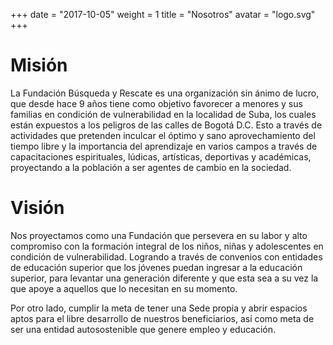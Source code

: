 +++
date = "2017-10-05"
weight = 1
title = "Nosotros"
avatar = "logo.svg"
+++

# Misión
La Fundación Búsqueda y Rescate es una organización sin ánimo de lucro, que desde hace 9 años tiene como objetivo favorecer a menores y sus familias en condición de vulnerabilidad en la localidad de Suba, los cuales están expuestos a los peligros de las calles de Bogotá D.C.   Esto a través de actividades que pretenden inculcar el óptimo y sano aprovechamiento del tiempo libre y la importancia del aprendizaje en varios campos a través de capacitaciones espirituales, lúdicas, artísticas, deportivas y académicas, proyectando a la población a ser agentes de cambio en la sociedad.

# Visión

Nos proyectamos como una Fundación que persevera en su labor y alto compromiso con la formación integral de los niños, niñas y adolescentes en condición de vulnerabilidad. Logrando a través de convenios con entidades de educación superior que los jóvenes puedan ingresar a la educación superior, para levantar una generación diferente y que esta sea a su vez la que apoye a aquellos que lo necesitan en su momento.

Por otro lado, cumplir la meta de tener una Sede propia y abrir espacios aptos para el libre desarrollo de nuestros beneficiarios, así como meta de ser una entidad autosostenible que genere empleo y educación.
